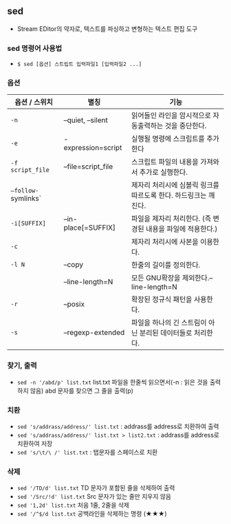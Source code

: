 ## sed

- Stream EDitor의 약자로, 텍스트를 파싱하고 변형하는 텍스트 편집 도구

### sed 명령어 사용법

- `$ sed [옵션] 스트립트 입력파일1 [입력파일2 ...]`

### 옵션

| 옵션 / 스위치       | 별칭               | 기능                                                         |
| ------------------- | ------------------ | ------------------------------------------------------------ |
| `-n`                | –quiet, –silent    | 읽어들인 라인을 암시적으로 자동출력하는 것을 중단한다.       |
| `-e`                | -expression=script | 실행될 명령에 스크립트를 추가한다                            |
| `-f script_file`    | –file=script_file  | 스크립트 파일의 내용을 가져와서 추가로 실행한다.             |
| `–follow-`symlinks` |                    | 제자리 처리시에 심볼릭 링크를 따르도록 한다. 하드링크는 깨진다. |
| `-i[SUFFIX]`        | –in-place[=SUFFIX] | 파일을 제자리 처리한다. (즉 변경된 내용을 파일에 적용한다.)  |
| `-c`                |                    | 제자리 처리시에 사본을 이용한다.                             |
| `-l N`              | –copy              | 한줄의 길이를 정의한다.                                      |
|                     | –line-length=N     | 모든 GNU확장을 제외한다.–line-length=N                       |
| `-r`                | –posix             | 확장된 정규식 패턴을 사용한다.                               |
| `-s`                | –regexp-extended   | 파일을 하나의 긴 스트림이 아닌 분리된 데이터들로 처리한다.   |



### 찾기, 출력

- `sed -n '/abd/p' list.txt`  list.txt 파일을 한줄씩 읽으면서(-n : 읽은 것을 출력하지 않음) abd 문자를 찾으면 그 줄을 출력(p)


### 치환

- `sed 's/addrass/address/' list.txt` : addrass를 address로 치환하여 출력
- `sed 's/addrass/address/' list.txt > list2.txt` : addrass를 address로 치환하여 저장
- `sed 's/\t/\ /' list.txt` : 탭문자를 스페이스로 치환


### 삭제

- `sed '/TD/d' list.txt` TD 문자가 포함된 줄을 삭제하여 출력
- `sed '/Src/!d' list.txt` Src 문자가 있는 줄만 지우지 않음
- `sed '1,2d' list.txt` 처음 1줄, 2줄을 삭제
- `sed '/^$/d list.txt` 공백라인을 삭제하는 명령 (★★★)

